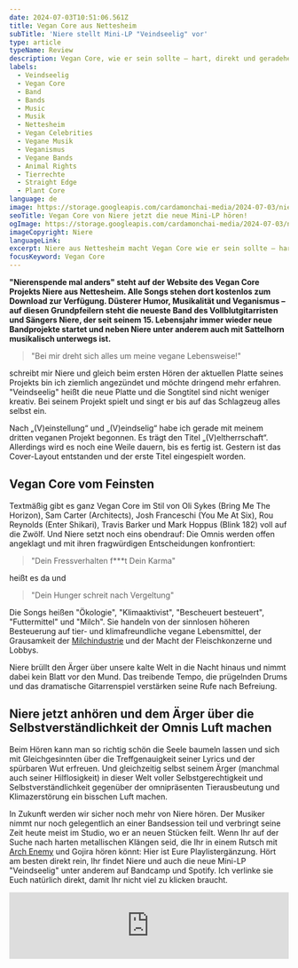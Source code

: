 ```yaml
---
date: 2024-07-03T10:51:06.561Z
title: Vegan Core aus Nettesheim
subTitle: 'Niere stellt Mini-LP "Veindseelig" vor'
type: article
typeName: Review
description: Vegan Core, wie er sein sollte – hart, direkt und geradeheraus bringt Euch die neue Mini-LP von Niere. Hört jetzt hier rein und holt Euch alle Infos zu der fantastischen Platte!
labels:
  - Veindseelig
  - Vegan Core
  - Band
  - Bands
  - Music
  - Musik
  - Nettesheim
  - Vegan Celebrities
  - Vegane Musik
  - Veganismus
  - Vegane Bands
  - Animal Rights
  - Tierrechte
  - Straight Edge
  - Plant Core
language: de
image: https://storage.googleapis.com/cardamonchai-media/2024-07-03/niere-veindeseelig-soundsvegan-com-jpg-imagine-581808_975f0e_1024_768/640.webp
seoTitle: Vegan Core von Niere jetzt die neue Mini-LP hören!
ogImage: https://storage.googleapis.com/cardamonchai-media/2024-07-03/niere-veindeseelig-soundsvegan-com-og-jpg-imagine-581808_82490b_1200_628/640.webp
imageCopyright: Niere
languageLink:
excerpt: Niere aus Nettesheim macht Vegan Core wie er sein sollte – hart, direkt und ohne Umschweife. Als vegan lebender Mensch fühlt man sich von der Musik verstanden, hat Lust die Lyrics mitzubrüllen und möchte die Songs am liebsten in Dauerschleife hören. Ich war sofort angezündet und bin gespannt, ob es Euch auch so geht!
focusKeyword: Vegan Core
---
```


**"Nierenspende mal anders" steht auf der Website des Vegan Core Projekts Niere aus Nettesheim. Alle Songs stehen dort kostenlos zum Download zur Verfügung. Düsterer Humor, Musikalität und Veganismus – auf diesen Grundpfeilern steht die neueste Band des Vollblutgitarristen und Sängers Niere, der seit seinem 15. Lebensjahr immer wieder neue Bandprojekte startet und neben Niere unter anderem auch mit Sattelhorn musikalisch unterwegs ist.**

> "Bei mir dreht sich alles um meine vegane Lebensweise!"

schreibt mir Niere und gleich beim ersten Hören der aktuellen Platte seines Projekts bin ich ziemlich angezündet und möchte dringend mehr erfahren. "Veindseelig" heißt die neue Platte und die Songtitel sind nicht weniger kreativ. Bei seinem Projekt spielt und singt er bis auf das Schlagzeug alles selbst ein.

Nach „(V)einstellung“ und „(V)eindselig“ habe ich gerade mit meinem dritten veganen Projekt begonnen. Es trägt den Titel „(V)eltherrschaft“. Allerdings wird es noch eine Weile dauern, bis es fertig ist. Gestern ist das Cover-Layout entstanden und der erste Titel eingespielt worden.

## Vegan Core vom Feinsten

Textmäßig gibt es ganz Vegan Core im Stil von Oli Sykes (Bring Me The Horizon), Sam Carter (Architects), Josh Franceschi (You Me At Six), Rou Reynolds (Enter Shikari), Travis Barker und Mark Hoppus (Blink 182) voll auf die Zwölf. Und Niere setzt noch eins obendrauf: Die Omnis werden offen angeklagt und mit ihren fragwürdigen Entscheidungen konfrontiert:

> "Dein Fressverhalten f\*\*\*t Dein Karma"

heißt es da und

> "Dein Hunger schreit nach Vergeltung"

Die Songs heißen "Ökologie", "Klimaaktivist", "Bescheuert besteuert", "Futtermittel" und "Milch". Sie handeln von der sinnlosen höheren Besteuerung auf tier- und klimafreundliche vegane Lebensmittel, der Grausamkeit der [Milchindustrie](/2014/09/pflanzenmilch-wieso-denn-bloss/) und der Macht der Fleischkonzerne und Lobbys.

Niere brüllt den Ärger über unsere kalte Welt in die Nacht hinaus und nimmt dabei kein Blatt vor den Mund. Das treibende Tempo, die prügelnden Drums und das dramatische Gitarrenspiel verstärken seine Rufe nach Befreiung.

## Niere jetzt anhören und dem Ärger über die Selbstverständlichkeit der Omnis Luft machen

Beim Hören kann man so richtig schön die Seele baumeln lassen und sich mit Gleichgesinnten über die Treffgenauigkeit seiner Lyrics und der spürbaren Wut erfreuen. Und gleichzeitig selbst seinem Ärger (manchmal auch seiner Hilflosigkeit) in dieser Welt voller Selbstgerechtigkeit und Selbstverständlichkeit gegenüber der omnipräsenten Tierausbeutung und Klimazerstörung ein bisschen Luft machen.

In Zukunft werden wir sicher noch mehr von Niere hören. Der Musiker nimmt nur noch gelegentlich an einer Bandsession teil und verbringt seine Zeit heute meist im Studio, wo er an neuen Stücken feilt. Wenn Ihr auf der Suche nach harten metallischen Klängen seid, die Ihr in einem Rutsch mit [Arch Enemy](/2024/03/i-could-never-go-vegan-alissa-white-gluz/) und Gojira hören könnt: Hier ist Eure Playlistergänzung. Hört am besten direkt rein, Ihr findet Niere und auch die neue Mini-LP "Veindseelig" unter anderem auf Bandcamp und Spotify. Ich verlinke sie Euch natürlich direkt, damit Ihr nicht viel zu klicken braucht.

<iframe
  style="border: 0; width: 100%; height: 120px;"
  src="https://bandcamp.com/EmbeddedPlayer/album=2220883649/size=large/bgcol=ffffff/linkcol=0687f5/tracklist=false/artwork=small/transparent=true/"
  seamless
>
  <a href="https://niere.bandcamp.com/album/v-eindselig">
    (V)eindselig by Niere
  </a>
</iframe>

